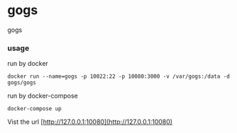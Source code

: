 # gogs
gogs

### usage
run by docker 
```
docker run --name=gogs -p 10022:22 -p 10080:3000 -v /var/gogs:/data -d gogs/gogs
```

run by docker-compose 
```
docker-compose up
```

Vist the url [http://127.0.0.1:10080](http://127.0.0.1:10080)